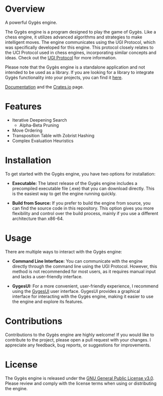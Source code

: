 # Overview
A powerful Gygès engine.

The Gygès engine is a program designed to play the game of Gygès. Like a chess engine, it utilizes advanced algorithms and strategies to make intelligent moves. The engine communicates using the UGI Protocol, which was specifically developed for this engine. This protocol closely relates to the UCI Protocol used in chess engines, incorporating similar concepts and ideas. Check out the [UGI Protocol](https://github.com/Beck-Bjella/Gyges/blob/main/gyges_engine/UGI-Protocol-Specification.md) for more information.

Please note that the Gygès engine is a standalone application and not intended to be used as a library. If you are looking for a library to integrate Gygès functionality into your projects, you can find it [here](https://github.com/Beck-Bjella/Gyges/tree/main/gyges).

[Documentation](https://docs.rs/gyges_engine) and the [Crates.io](https://crates.io/crates/gyges_engine) page.

# Features
 - Iterative Deepening Search
    - Alpha-Beta Pruning
 - Move Ordering
 - Transposition Table with Zobrist Hashing
 - Complex Evaluation Heuristics

# Installation
To get started with the Gygès engine, you have two options for installation:

- **Executable:** The latest release of the Gygès engine includes a precompiled executable file (.exe) that you can download directly. This is the easiest way to get the engine running quickly.

- **Build from Source:** If you prefer to build the engine from source, you can find the source code in this repository. This option gives you more flexibility and control over the build process, mainly if you use a different architecture than x86-64.

# Usage
There are multiple ways to interact with the Gygès engine:

- **Command Line Interface:** You can communicate with the engine directly through the command line using the UGI Protocol. However, this method is not recommended for most users, as it requires manual input and lacks a user-friendly interface.

- **GygesUI:** For a more convenient, user-friendly experience, I recommend using the [GygesUI](https://github.com/Beck-Bjella/GygesUI) 
user interface. GygesUI provides a graphical interface for interacting with the Gygès engine, making it easier to use the engine and explore its features.

# Contributions
Contributions to the Gygès engine are highly welcome! If you would like to contribute to the project, please open a pull request with your changes. I appreciate any feedback, bug reports, or suggestions for improvements.

# License
The Gygès engine is released under the [GNU General Public License v3.0](https://github.com/Beck-Bjella/Gyges/blob/main/LICENSE). Please review and comply with the license terms when using or distributing the engine.
